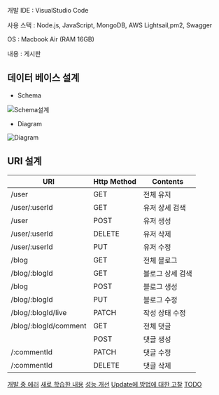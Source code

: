개발 IDE : VisualStudio Code

사용 스택 : Node.js, JavaScript, MongoDB, AWS Lightsail,pm2, Swagger

OS : Macbook Air (RAM 16GB)

내용 : 게시판

## 데이터 베이스 설계

- Schema


![Schema설계](https://user-images.githubusercontent.com/74170593/221196846-41260568-b90a-4803-acac-e371bafdd392.png)



- Diagram

![Diagram](https://user-images.githubusercontent.com/74170593/221196945-32aecb86-921b-4f23-9213-ba6278b32a9d.png)

## URI 설계

| URI | Http Method | Contents |
| --- | --- | --- |
| /user | GET | 전체 유저 |
| /user/:userId | GET | 유저 상세 검색 |
| /user | POST | 유저 생성 |
| /user/:userId | DELETE | 유저 삭제 |
| /user/:userId | PUT | 유저 수정 |
| /blog | GET | 전체 블로그 |
| /blog/:blogId | GET | 블로그 상세 검색 |
| /blog | POST | 블로그 생성 |
| /blog/:blogId | PUT | 블로그 수정 |
| /blog/:blogId/live | PATCH | 작성 상태 수정 |
| /blog/:blogId/comment | GET | 전체 댓글 |
|  | POST | 댓글 생성 |
| /:commentId | PATCH | 댓글 수정 |
| /:commentId | DELETE | 댓글 삭제 |


[개발 중 에러](https://humane-map-4ba.notion.site/3b28c167876a4bffabfc4c31bdf6ce68)
[새로 학습한 내용](https://humane-map-4ba.notion.site/5a10b94a41b14e18b902566cf8726fa8)
[성능 개선](https://humane-map-4ba.notion.site/839713eb46f24469be6e931c8d8a2987)
[Update에 방법에 대한 고찰](https://humane-map-4ba.notion.site/Update-359ea1ab1b574c08a6991e5b33c2f76e)
[TODO](https://humane-map-4ba.notion.site/TODO-e93b044c5f7942559a1959e3e9103abd)
